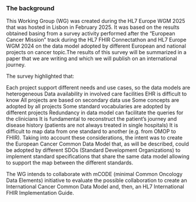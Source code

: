 
### The background

This Working Group (WG) was created during the HL7 Europe WGM 2025 that was hosted in Lisbon in February 2025. It was based on the results obtained basing from a survey activity performed after the “European Cancer Mission” track during the HL7 FHIR Connectathon and HL7 Europe WGM 2024 on the data model adopted by different European and national projects on cancer topic.The results of this survey will be summarized in a paper that we are writing and which we will publish on an international journey.

The survey highlighted that:

Each project support different needs and use cases, so the data models are heterogeneous 
Data availability in involved care facilities EHR is difficult to know
All projects are based on secondary data use
Some concepts are adopted by all projects
Some standard vocabularies are adopted by different projects
Redundancy in data model can facilitate the queries for the clinicians
It is fundamental to reconstruct the patient’s journey and disease history (patients are not always treated in single hospitals)
It is difficult to map data from one standard to another (e.g. from OMOP to FHIR).
Taking into account these considerations, the intent was to create the European Cancer Common Data Model that, as will be described, could be adopted by different SDOs (Standard Development Organizations) to implement standard specifications that share the same data model allowing to support the map between the different standards. 

The WG intends to collaborate with mCODE (minimal Common Oncology Data Elements) initiative to evaluate the possible collaboration to create an International Cancer Common Data Model and, then, an HL7 International FHIR Implementation Guide.


